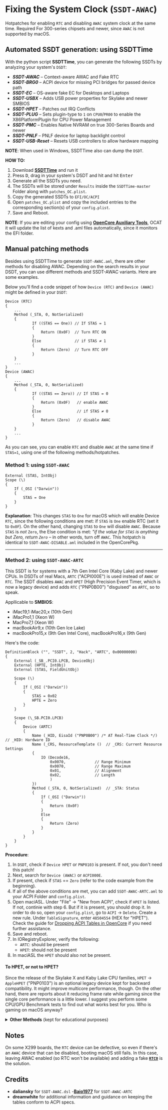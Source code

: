 # Fixing the System Clock (`SSDT-AWAC`)

Hotpatches for enabling `RTC` and disabling `AWAC` system clock at the same time. Required For 300-series chipsets and newer, since `AWAC` is not supported by macOS.

## Automated SSDT generation: using SSDTTime
With the python script **SSDTTime**, you can generate the following SSDTs by analyzing your system's `DSDT`:

* ***SSDT-AWAC*** – Context-aware AWAC and Fake RTC
* ***SSDT-BRG0*** – ACPI device for missing PCI bridges for passed device path
* ***SSDT-EC*** – OS-aware fake EC for Desktops and Laptops
* ***SSDT-USBX*** – Adds USB power properties for Skylake and newer SMBIOS
* ***SSDT-HPET*** – Patches out IRQ Conflicts
* ***SSDT-PLUG*** – Sets plugin-type to `1` on `CPU0`/`PR00` to enable the X86PlatformPlugin for CPU Power Management
* ***SSDT-PMC*** – Enables Native NVRAM on true 300-Series Boards and newer
* ***SSDT-PNLF*** – PNLF device for laptop backlight control
* ***SSDT-USB-Reset*** – Resets USB controllers to allow hardware mapping

**NOTE**: When used in Windows, SSDTTime also can dump the `DSDT`.

**HOW TO:**

1. Download [**SSDTTime**](https://github.com/corpnewt/SSDTTime) and run it
2. Press <kbd>D</kbd>, drag in your system's DSDT and hit and hit <kbd>Enter</kbd>
3. Generate all the SSDTs you need.
4. The SSDTs will be stored under `Results` inside the `SSDTTime-master` Folder along with `patches_OC.plist`.
5. Copy the generated SSDTs to `EFI/OC/ACPI`
6. Open `patches_OC.plist` and copy the included entries to the corresponding section(s) of your `config.plist`.
7. Save and Reboot.

**NOTE**: If you are editing your config using [**OpenCore Auxiliary Tools**](https://github.com/ic005k/QtOpenCoreConfig/releases), OCAT it will update the list of kexts and .aml files automatically, since it monitors the EFI folder.

## Manual patching methods
Besides using SSDTTime to generate `SSDT-AWAC.aml`, there are other methods for disabling AWAC. Depending on the search results in your DSDT, you can use different methods and SSDT-AWAC variants. Here are some examples.

Below you'll find a code snippet of how `Device (RTC)` and `Device (AWAC)` might be defined in your `DSDT`:

```asl
Device (RTC)
{
    ...
    Method (_STA, 0, NotSerialized)
    {
            If ((STAS == One)) // If STAS = 1
            {
                Return (0x0F)  // Turn RTC ON
            }
            Else 			   // if STAS ≠ 1
            {
                Return (Zero)  // Turn RTC OFF
            }
    }
    ...
}
Device (AWAC)
{
    ...
    Method (_STA, 0, NotSerialized)
    {
            If ((STAS == Zero))	// If STAS = 0
            {
                Return (0x0F) 	// enable AWAC
            }
            Else				// if STAS ≠ 0
            {
                Return (Zero)	// disable AWAC
            }
    }
    ...
}
```
As you can see, you can enable `RTC` and disable `AWAC` at the same time if `STAS=1`, using one of the following methods/hotpatches.

### Method 1: using `SSDT-AWAC`
```asl
External (STAS, IntObj)
Scope (\)
{
    If (_OSI ("Darwin"))
    {
        STAS = One
    }
}
``` 
**Explanation**: This changes `STAS` to `One` for macOS which will enable Device `RTC`, since the following conditions are met: if `STAS` is `One` enable RTC (set it to `0x0F`). On the other hand, changing `STAS` to `One` will disable `AWAC`. Because `STAS` is *not* `Zero`, the Else condition is met: *"if the value for `STAS` is anything but Zero, return `Zero`* – in other words, turn off `AWAC`. This hotpatch is identical to `SSDT-AWAC-DISABLE.aml` included in the OpenCorePkg.
___

### Method 2: using `SSDT-AWAC-ARTC`
This SSDT is for systems with a 7th Gen Intel Core (Kaby Lake) and newer CPUs. In DSDTs of real Macs, `ARTC` ("ACPI000E") is used instead of `AWAC` or `RTC`. The SSDT disables `AWAC` and `HPET` (High Precision Event Timer, which is now a legacy device) and adds `RTC` ("PNP0B00") "disguised" as `ARTC`, so to speak.

Appllicable to **SMBIOS**:

- iMac19,1 iMac20,x (10th Gen)
- iMacPro1,1 (Xeon W)
- MacPro7,1 (Xeon W)
- macBookAir9,x (10th Gen Ice Lake)
- macBookPro15,x (9th Gen Intel Core), macBookPro16,x (9th Gen)

Here's the code:

```asl
DefinitionBlock ("", "SSDT", 2, "Hack", "ARTC", 0x00000000)
{
    External (_SB_.PCI0.LPCB, DeviceObj)
    External (HPTE, IntObj)
    External (STAS, FieldUnitObj)

    Scope (\)
    {
        If (_OSI ("Darwin"))
        {
            STAS = 0x02
            HPTE = Zero
        }
    }

    Scope (\_SB.PCI0.LPCB)
    {
        Device (ARTC)
        {
            Name (_HID, EisaId ("PNP0B00") /* AT Real-Time Clock */)  // _HID: Hardware ID
            Name (_CRS, ResourceTemplate ()  // _CRS: Current Resource Settings
            {
                IO (Decode16,
                    0x0070,             // Range Minimum
                    0x0070,             // Range Maximum
                    0x01,               // Alignment
                    0x02,               // Length
                    )
            })
            Method (_STA, 0, NotSerialized)  // _STA: Status
            {
                If (_OSI ("Darwin"))
                {
                    Return (0x0F)
                }
                Else
                {
                    Return (Zero)
                }
            }
        }
    }
}
``` 
**Procedure**: 

1. In `DSDT`, check if `Device HPET` or `PNP0103` is present. If not, you don't need this patch!
2. Next, search for `Device (AWAC)` or `ACPI000E`.
3. If present, check if `STAS` == `Zero` (refer to the code example from the beginning).
4. If all of the above conditions are met, you can add `SSDT-AWAC-ARTC.aml` to your ACPI Folder and `config.plist`.
5. Open maciASL. Under "File" → "New from ACPI", check if `HPET` is listed. If not, continie with step 6. But if it is present, you should drop it. In order to do so, open your `config.plist`, go to `ACPI` &rarr; `Delete`. Create a new rule. Under `TableSignature`, enter `48504554` (HEX for "HPET"). Check the guide for [Dropping ACPI Tables in OpenCore](https://github.com/5T33Z0/OC-Little-Translated/tree/main/00_About_ACPI/ACPI_Dropping_Tables) if you need further assistance.
6. Save and reboot.
7. In IORegistryExplorer, verify the following:
	-  `ARTC`: should be present
	-  `HPET`: should not be present
8. In maciASL the `HPET` should also not be present.

#### To HPET, or not to HPET?
Since the release of the Skylake X and Kaby Lake CPU families, `HPET` &rarr; `AppleHPET` ("PNP0103") is an optional legacy device kept for backward compatibility. It might improve multicore performance, though. On the other hand, there are reports about it reducing frame rate while gaming since the single core performance is a little lower. I suggest you perform some CPU/GPU Benchmark tests to find out what works best for you. Who is gaming on macOS anyway?

<details>
<summary><strong>Other Methods</strong> (kept for educational purposes)</summary>

# Binary Name Change

## Description
The method described in this article is not a renaming of `Device` or `Method` in the usual sense, but a binary renaming to enable or disable a device.

## Risks
ACPI binary renaming may affect other Operation Systems when booting via OpenCore since it injects ACPI tables system-wide.

## Example
Let's take the example of enabling `HPET`. We want it to return `0x0F` for `_STA` by using binary renames:

**Find**: `00 A0 08 48 50` "Note: `00` = `{`; `A0` = `If` ......  
**Replace**: `00 A4 0A 0F A3` `Note: `00` = `{`; `A4 0A 0F` = `Return(0x0F)`; `A3` = `Noop` for completing the number of bytes`

- Original Code:

  ```asl
    Method (_STA, 0, NotSerialized)
    {
        If (HPTE)
        {
            Return (0x0F)
        }
        Return (Zero)
    }
  ```

- Code after name change:

  ```asl
    Method (_STA, 0, NotSerialized)
    {
          Return (0x0F)
          Noop
          TE** ()
          Return (Zero)
    }
  ```
	**Explanation**: There is an obvious error after renaming, but this error is not harmful. First, the contents after `Return (0x0F)` will not be executed. Second, the error is located inside `{}` and does not affect the rest of the content.

	As a practical matter, we should ensure the integrity of the renamed syntax as much as possible. Here is the complete `Find`, `Replace` data:
  
  **Find**:`00 A0 08 48 50 54 45 A4 0A 0F A4 00`  
  **Replace**: `00 A4 0A 0F A3 A3 A3 A3 A3 A3 A3 A3 A3 A3 `
  
  Complete `Replace` post-code:
  
  ```asl
    Method (_STA, 0, NotSerialized)
    Return (0x0F)
        Return (0x0F)
        Noop
        Noop
        Noop
        Noop
        Noop
        Noop
        Noop
        Noop
    }
  ```

## Request

- ***ACPI*** original file

  The `Find` binary file must be the ***ACPI*** original file, which cannot have been modified or saved by any software, i.e. it must be the original binary file provided by the machine.

- `Find` uniqueness, correctness

   There is only one number of `Find`, **unless** we intend to perform the same `Find` and `Replace` operations on multiple locations.

   **Special Note**: Any rewriting of a piece of code to find confirmed binary data from it is highly implausible!

- Number of `Replace` bytes

  The number of `Find`, `Replace` bytes must be equal. For example, if `Find` is 10 bytes, then `Replace` is also 10 bytes. If `Replace` is less than 10 bytes, use `A3` (null operation) to make up for it.

## `Find` Data lookup method

Usually, you can open the same `ACPI` file with binary software (e.g. `010 Editor`) and `MaciASL.app`, and `Find` the relevant content in binary data and text, and observe the context, so you can quickly determine the `Find` data.

## `Replace` content

When `Find` is stated in the Requirements, (any rewriting of a piece of code to find confirmed binary data from it is highly implausible)! However, `Replace` can do this. Following the example above, we write a piece of code.

```asl
    DefinitionBlock ("", "SSDT", 2, "hack", "111", 0)
    {
        Method (_STA, 0, NotSerialized)
        {
            Return (0x0F)
        }
    }
```

After compiling and opening with binary software, I found: `XX ... 5F 53 54 41 00 A4 0A 0F`, where `A4 0A 0F` is `Return (0x0F)`.

Note: `Replace` content should follow the ACPI specification and ASL language requirements.

## Caution

Updating BIOS may cause the name change to be invalid. The higher the number of `Find` & `Replace` bytes, the higher the possibility of failure.

### Attachment: TP-W530 Disable BAT1

**Find**: `00 A0 4F 04 5C 48 38 44 52`  
**Replace**: `00 A4 00 A3 A3 A3 A3 A3 A3 A3`

- Original code

  ```asl
    Method (_STA, 0, NotSerialized)
    {
          If (\H8DR)
          {
              If (HB1A)
              {
              ...
    }
  ```

- Code after name change

  ```asl
    Method (_STA, 0, NotSerialized)
    {
          Return (Zero)
          Noop
          Noop
          Noop
          Noop
          Noop
          Noop
          If (HB1A)
          ...
    }
  ```

# Preset variable method

## Description

- The **preset variables method** is used to pre-assign values to some variables of ACPI (type `Name` and type `FieldUnitObj`) for the purpose of initialization. Although these variables are assigned at the time of definition, they are not changed until a `Method` calls them.
- Fixing these variables within a `Scope (\)` through a third-party patch file can achieve the patching effect we expect.

## Risks

- The `variable` being fixed may exist in multiple places, and fixing it may affect other components while achieving our desired effect.
- The corrected `variable` may come from hardware information that can only be read but not written. This situation requires a combination of **binary renaming** and **SSDT patch**. It should be noted that it may not be possible to recover the renamed `variable` when the OC boots another system. See **Example 4**.

### Example 1

A device _STA Original.

```asl
Method (_STA, 0, NotSerialized)
{
    ECTP (Zero)
    If ((SDS1 == 0x07))
    {
        Return (0x0F)
    }
    Return (Zero)
}
```

We need to disable this device for some reason, and for that purpose `_STA` should return `Zero`. From the original text, we can see that as long as `SDS1` is not equal to `0x07`. Using the **prefix variable method**, we can do the following.

```asl
Scope (\)
{
    External (SDS1, FieldUnitObj)
    If (_OSI ("Darwin"))
    {
        SDS1 = 0
    }
}
```
 
### Example 2

When using the I2C patch, you may need to enable `GPIO`. See ***SSDT-OCGPI0-GPEN*** of the OCI2C-GPIO Patch.

An original article.

```asl
Method (_STA, 0, NotSerialized)
{
    If ((GPEN == Zero))
    {
        Return (Zero)
    }
    Return (0x0F)
}
```

As you can see from the original, `GPIO` can be enabled as long as `GPEN` is not equal to `0`. Using the **prefix variable method** as follows.

```asl
External(GPEN, FieldUnitObj)
Scope (\)
{
    If (_OSI ("Darwin"))
    {
        GPEN = 1
    }
}
```
### Example 3

When the `variable` is a read-only type, the solution is as follows.

- Change the name of the original `variable`.
- Redefine a `variable` with the same name in the patch file

E.g., an original

```asl
OperationRegion (PNVA, SystemMemory, PNVB, PNVL)
Field (PNVA, AnyAcc, Lock, Preserve)
{
    ...
    IM01, 8,
    ...
}
...
If ((IM01 == 0x02))
{
    ...
}
```

Actual case `IM01` is not equal to 0x02, { ...} cannot be executed. To correct the error, **Binary rename** and **SSDT patch** are used.

**rename**: `IM01` rename `XM01`

```text
Find: 49 4D 30 31 08
Replace: 58 4D 30 31 08
```

**Patch**.

```asl
Name (IM01, 0x02)
If (_OSI ("Darwin"))
{
    ...
}
Else
{
      IM01 = XM01 /* Same path as the original ACPI variable */
}
```
### Example 4

Change the enable bit of the device state using the assignment of the device's original `_STA` method (Method) referenced as `IntObj` to it.

Example of how this method can be used

```asl
Method (_STA, 0, NotSerialized)
{
    If ((XXXX == Zero))
    {
        Return (Zero)
    }
    Return (0x0F)
}

Method (_STA, 0, NotSerialized)
{
    Return (0x0F)
}

Name (_STA, 0x0F)

```
It can be seen that the above example of `_STA` method only contains  the enable bit to return the device state and the enable bit returned according to the conditions, if you want to not use the rename and change the conditions of the preset variables in the custom SSDT can be directly referenced to `_STA` method as `IntObj`

Example of operation to disable a device:

```asl
External (_SB_.PCI0.XXXX._STA, IntObj)

\_SB.PCI0.XXXX._STA = Zero 

```
Please refer to **ASL Language Fundamentals** for the details of the `_STA` method's enable bit setting. 

The main reason why this method works in practice is that in the ACPI specification the `_STA` method has a higher priority than `_INI _ADR _HID` in the OSPM module for device state evaluation and initialization and the return value of `_STA` itself is an integer `Integer`.

An example of an operation that does not use this method:

```asl
Method (_STA, 0, NotSerialized)
{
    ECTP (Zero)
    If (XXXX == One)
    {
        Return (0x0F)
    {
    
    Return (Zero)
}

Method (_STA, 0, NotSerialized)
{
    ^^^^GFX0.CLKF = 0x03
    Return (Zero)
}
```
From the above example, we can see that the original `_STA` method contains other operations `Method call ECTP (Zero)` and `Assignment operation ^^^GFX0.CLKF = 0x03`, in addition to setting the conditional device state enable bit. Using this method will result in an error (non-ACPI Error) by invalidating other references and operations in the original `_STA` method.

**Risk**: `XM01` may not be recovered when OC boots other systems.
</details>

## Notes

On some X299 boards, the `RTC` device can be defective, so even if there's an `AWAC` device that can be disabled, booting macOS still fails. In this case, leaving AWAC enabled (so RTC won't be available) and adding a fake [**`RTC0`**](https://github.com/5T33Z0/OC-Little-Translated/tree/main/01_Adding_missing_Devices_and_enabling_Features/System_Clock_(SSDT-RTC0)) is the solution.

## Credits
- **daliansky** for `SSDT-AWAC.dsl`
-[**Baio1977**](https://github.com/Baio1977) for `SSDT-AWAC-ARTC`
- **dreamwhite** for additional information and guidance on keeping the tables conform to ACPI specs.
